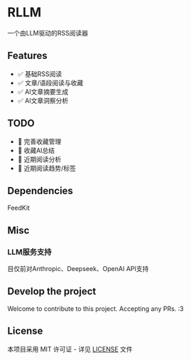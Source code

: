 # RLLM

一个由LLM驱动的RSS阅读器

## Features

- ✅ 基础RSS阅读
- ✅ 文章/语段阅读与收藏
- ✅ AI文章摘要生成
- ✅ AI文章洞察分析

## TODO

- 📝 完善收藏管理
- 📝 收藏AI总结
- 📝 近期阅读分析
- 📝 近期阅读趋势/标签

## Dependencies

FeedKit

## Misc

### LLM服务支持

目仅前对Anthropic、Deepseek、OpenAI API支持

## Develop the project

Welcome to contribute to this project. Accepting any PRs. :3

## License

本项目采用 MIT 许可证 - 详见 [LICENSE](LICENSE) 文件
